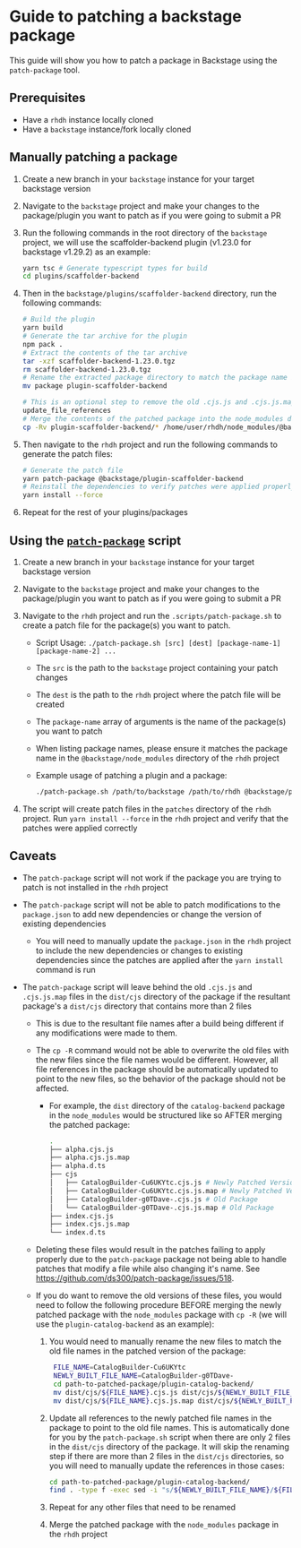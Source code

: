 # Guide to patching a backstage package

This guide will show you how to patch a package in Backstage using the `patch-package` tool.

## Prerequisites

- Have a `rhdh` instance locally cloned
- Have a `backstage` instance/fork locally cloned

## Manually patching a package

1. Create a new branch in your `backstage` instance for your target backstage version
1. Navigate to the `backstage` project and make your changes to the package/plugin you want to patch as if you were going to submit a PR
1. Run the following commands in the root directory of the `backstage` project, we will use the scaffolder-backend plugin (v1.23.0 for backstage v1.29.2) as an example:

   ```bash
   yarn tsc # Generate typescript types for build
   cd plugins/scaffolder-backend
   ```

1. Then in the `backstage/plugins/scaffolder-backend` directory, run the following commands:

   ```bash
   # Build the plugin
   yarn build
   # Generate the tar archive for the plugin
   npm pack .
   # Extract the contents of the tar archive
   tar -xzf scaffolder-backend-1.23.0.tgz
   rm scaffolder-backend-1.23.0.tgz
   # Rename the extracted package directory to match the package name in the @backstage/node_modules
   mv package plugin-scaffolder-backend

   # This is an optional step to remove the old .cjs.js and .cjs.js.map files in the dist/cjs directory of the package. Please refer to the caveats section for more information
   update_file_references
   # Merge the contents of the patched package into the node_modules directory of the rhdh project
   cp -Rv plugin-scaffolder-backend/* /home/user/rhdh/node_modules/@backstage/plugin-scaffolder-backend
   ```

1. Then navigate to the `rhdh` project and run the following commands to generate the patch files:

   ```bash
   # Generate the patch file
   yarn patch-package @backstage/plugin-scaffolder-backend
   # Reinstall the dependencies to verify patches were applied properly
   yarn install --force
   ```

1. Repeat for the rest of your plugins/packages

## Using the [`patch-package`](https://github.com/redhat-developer/rhdh/blob/main/scripts/patch-package.sh) script

1. Create a new branch in your `backstage` instance for your target backstage version
1. Navigate to the `backstage` project and make your changes to the package/plugin you want to patch as if you were going to submit a PR
1. Navigate to the `rhdh` project and run the `.scripts/patch-package.sh` to create a patch file for the package(s) you want to patch.

   - Script Usage: `./patch-package.sh [src] [dest] [package-name-1] [package-name-2] ...`
   - The `src` is the path to the `backstage` project containing your patch changes
   - The `dest` is the path to the `rhdh` project where the patch file will be created
   - The `package-name` array of arguments is the name of the package(s) you want to patch
   - When listing package names, please ensure it matches the package name in the `@backstage/node_modules` directory of the `rhdh` project
   - Example usage of patching a plugin and a package:

     ```bash
     ./patch-package.sh /path/to/backstage /path/to/rhdh @backstage/plugin-scaffolder-backend @backstage/integration
     ```

1. The script will create patch files in the `patches` directory of the `rhdh` project. Run `yarn install --force` in the `rhdh` project and verify that the patches were applied correctly

## Caveats

- The `patch-package` script will not work if the package you are trying to patch is not installed in the `rhdh` project
- The `patch-package` script will not be able to patch modifications to the `package.json` to add new dependencies or change the version of existing dependencies
  - You will need to manually update the `package.json` in the `rhdh` project to include the new dependencies or changes to existing dependencies since the patches are applied after the `yarn install` command is run
- The `patch-package` script will leave behind the old `.cjs.js` and `.cjs.js.map` files in the `dist/cjs` directory of the package if the resultant package's a `dist/cjs` directory that contains more than 2 files

  - This is due to the resultant file names after a build being different if any modifications were made to them.
  - The `cp -R` command would not be able to overwrite the old files with the new files since the file names would be different. However, all file references in the package should be automatically updated to point to the new files, so the behavior of the package should not be affected.

    - For example, the `dist` directory of the `catalog-backend` package in the `node_modules` would be structured like so AFTER merging the patched package:

      ```bash
      .
      ├── alpha.cjs.js
      ├── alpha.cjs.js.map
      ├── alpha.d.ts
      ├── cjs
      │   ├── CatalogBuilder-Cu6UKYtc.cjs.js # Newly Patched Version
      │   ├── CatalogBuilder-Cu6UKYtc.cjs.js.map # Newly Patched Version
      │   ├── CatalogBuilder-g0TDave-.cjs.js # Old Package
      │   └── CatalogBuilder-g0TDave-.cjs.js.map # Old Package
      ├── index.cjs.js
      ├── index.cjs.js.map
      └── index.d.ts
      ```

  - Deleting these files would result in the patches failing to apply properly due to the `patch-package` package not being able to handle patches that modify a file while also changing it's name. See <https://github.com/ds300/patch-package/issues/518>.
  - If you do want to remove the old versions of these files, you would need to follow the following procedure BEFORE merging the newly patched package with the `node_modules` package with `cp -R` (we will use the `plugin-catalog-backend` as an example):

    1. You would need to manually rename the new files to match the old file names in the patched version of the package:

       ```bash
        FILE_NAME=CatalogBuilder-Cu6UKYtc
        NEWLY_BUILT_FILE_NAME=CatalogBuilder-g0TDave-
        cd path-to-patched-package/plugin-catalog-backend/
        mv dist/cjs/${FILE_NAME}.cjs.js dist/cjs/${NEWLY_BUILT_FILE_NAME}.cjs.js
        mv dist/cjs/${FILE_NAME}.cjs.js.map dist/cjs/${NEWLY_BUILT_FILE_NAME}.cjs.js.map
       ```

    2. Update all references to the newly patched file names in the package to point to the old file names. This is automatically done for you by the `patch-package.sh` script when there are only 2 files in the `dist/cjs` directory of the package. It will skip the renaming step if there are more than 2 files in the `dist/cjs` directories, so you will need to manually update the references in those cases:

       ```bash
       cd path-to-patched-package/plugin-catalog-backend/
       find . -type f -exec sed -i "s/${NEWLY_BUILT_FILE_NAME}/${FILE_NAME}/g" {} \;
       ```

    3. Repeat for any other files that need to be renamed
    4. Merge the patched package with the `node_modules` package in the `rhdh` project
